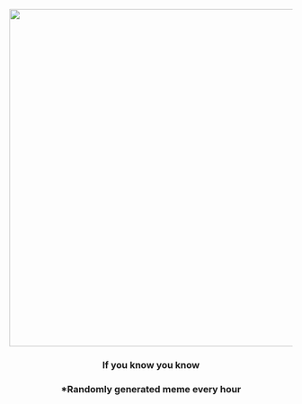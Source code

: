 <p align="center">
        <img src="https://i.redd.it/itszb56t3iv91.gif" width="600" height="600">
        </p>
        <h3 align="center">If you know you know</h3>
        <h3 align="center">*Randomly generated meme every hour</h3>
    